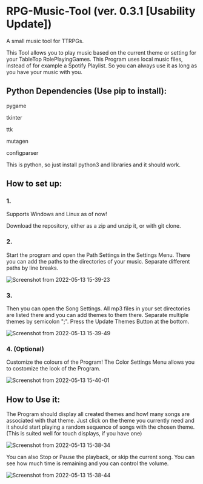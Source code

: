 # RPG-Music-Tool (ver. 0.3.1 [Usability Update])

A small music tool for TTRPGs.

This Tool allows you to play music based on the current theme or setting for your TableTop RolePlayingGames.
This Program uses local music files, instead of for example a Spotify Playlist. So you can always use it as long as you have your music with you.

## Python Dependencies (Use pip to install):

pygame

tkinter

ttk

mutagen

configparser

This is python, so just install python3 and libraries and it should work.


## How to set up:
### 1.

Supports Windows and Linux as of now!

Download the repository, either as a zip and unzip it, or with git clone.

### 2.

Start the program and open the Path Settings in the Settings Menu. There you can add the paths to the directories of your music. Separate different paths by line breaks.

![Screenshot from 2022-05-13 15-39-23](https://user-images.githubusercontent.com/58821835/168296360-4e924367-8402-4c84-bc2a-0e3e590fd9c9.png)

### 3.

Then you can open the Song Settings. All mp3 files in your set directories are listed there and you can add themes to them there. Separate multiple themes by semicolon ";". Press the Update Themes Button at the bottom.

![Screenshot from 2022-05-13 15-39-49](https://user-images.githubusercontent.com/58821835/168296318-57050d02-0349-4bd3-bea3-8bd41c1c9d52.png)

### 4. (Optional)

Customize the colours of the Program! The Color Settings Menu allows you to costomize the look of the Program.

![Screenshot from 2022-05-13 15-40-01](https://user-images.githubusercontent.com/58821835/168296289-ed9dffb2-561d-49f4-965e-8ef1fce06b50.png)


## How to Use it:

The Program should display all created themes and how!
 many songs are associated with that theme.
Just click on the theme you currently need and it should start playing a random sequence of songs with the chosen theme.
(This is suited well for touch displays, if you have one)

![Screenshot from 2022-05-13 15-38-34](https://user-images.githubusercontent.com/58821835/168296230-9e7bd0e1-ec06-46cf-819d-5c8a86e317a3.png)


You can also Stop or Pause the playback, or skip the current song.
You can see how much time is remaining and you can control the volume.

![Screenshot from 2022-05-13 15-38-44](https://user-images.githubusercontent.com/58821835/168296258-2ac9e4ba-a563-462e-b6ee-8a8f107ba4dd.png)



